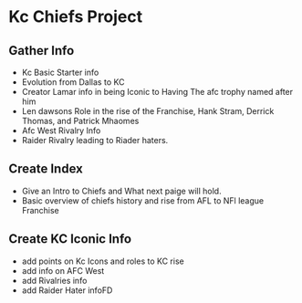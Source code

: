 # Kc Chiefs Project

## Gather Info
* Kc Basic Starter info
* Evolution from Dallas to KC
* Creator Lamar info in being Iconic to Having The afc trophy named after him
* Len dawsons Role in the rise of the Franchise, Hank Stram, Derrick Thomas, and Patrick Mhaomes
* Afc West Rivalry Info
* Raider Rivalry leading to Riader haters. 

## Create Index
* Give an Intro to Chiefs and What next paige will hold.
* Basic overview of chiefs history and rise from AFL to NFl league Franchise

## Create KC Iconic Info
* add points on Kc Icons and roles to KC rise
* add info on AFC West 
* add Rivalries info
* add Raider Hater infoFD


